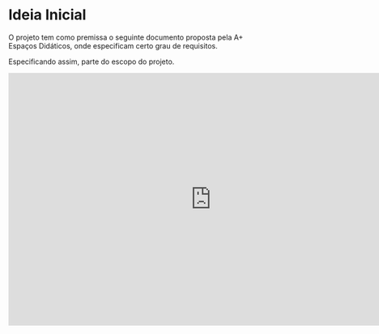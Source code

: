 # Ideia Inicial

O projeto tem como premissa o seguinte documento proposta pela A+ Espaços Didáticos, onde especificam certo grau de requisitos.

Especificando assim, parte do escopo do projeto.

<embed src="https://https://orcestragamificacao.github.io/Oxfford-Docs/#/archive/documento-de-features.pdf" width="800px" height="500px" />
